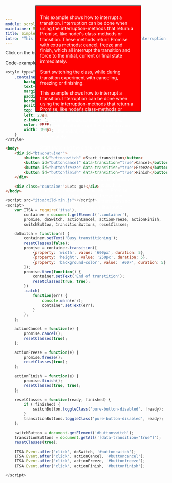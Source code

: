 ```yaml
---
module: scrollable
maintainer: Marco Asbreuk
title: Simple scrollable
intro: "This example shows how to interrupt a transition. Interruption can be done when using the interruption-methods that return a Promise, like node\'s class-methods or transition. These methods return Promise with extra methods: cancel, freeze and finish, which all interrupt the transition and force to the initial, current or final state immediately.<br><br>Start switching the class, while during transition experiment with canceling, freezing or finishing."
---
```


<style type="text/css">
    .container {
        background-color: #F00;
        margin: 2em 0;
        padding: 1em;
        border: solid 1px #000;
        position: absolute;
        top: 0em;
        left: 23em;
        z-index: 1;
        color: #FFF;
        height: 300px;
        width: 300px;
    }
    .body-content.module p.spaced {
        margin-top: 4em;
    }
</style>

Click on the button to toggle the className:

<div class="container" plugin-scroll="true" scroll-light="true">
    <p>This example shows how to interrupt a transition. Interruption can be done when using the interruption-methods that return a Promise, like node\'s class-methods or transition. These methods return Promise with extra methods: cancel, freeze and finish, which all interrupt the transition and force to the initial, current or final state immediately.<br><br>Start switching the class, while during transition experiment with canceling, freezing or finishing.</p>
    <p>This example shows how to interrupt a transition. Interruption can be done when using the interruption-methods that return a Promise, like node\'s class-methods or transition. These methods return Promise with extra methods: cancel, freeze and finish, which all interrupt the transition and force to the initial, current or final state immediately.<br><br>Start switching the class, while during transition experiment with canceling, freezing or finishing.</p>
    <p>This example shows how to interrupt a transition. Interruption can be done when using the interruption-methods that return a Promise, like node\'s class-methods or transition. These methods return Promise with extra methods: cancel, freeze and finish, which all interrupt the transition and force to the initial, current or final state immediately.<br><br>Start switching the class, while during transition experiment with canceling, freezing or finishing.</p>
</div>

<p class="spaced">Code-example:</p>

```css
<style type="text/css">
    .container {
        background-color: #F00;
        text-align: center;
        margin: 2em 0;
        padding: 1em;
        border: solid 1px #000;
        position: absolute;
        top: 35em;
        left: 23em;
        z-index: 1;
        color: #FFF;
        width: 300px;
    }
</style>
```

```html
<body>
    <div id="btncontainer">
        <button id="buttonswitch" >Start transition</button>
        <button id="buttoncancel" data-transition="true">Cancel</button>
        <button id="buttonfreeze" data-transition="true">Freeze</button>
        <button id="buttonfinish" data-transition="true">Finish</button>
    </div>

    <div class="container">Lets go!</div>
</body>
```

```js
<script src="itsabuild-min.js"></script>
<script>
    var ITSA = require('itsa'),
        container = document.getElement('.container'),
        promise, doSwitch, actionCancel, actionFreeze, actionFinish,
        switchButton, transitionButtons, resetClasses;

    doSwitch = function(e) {
        container.setText('Busy transtitioning');
        resetClasses(false);
        promise = container.transition([
            {property: 'width', value: '600px', duration: 5},
            {property: 'height', value: '250px', duration: 5},
            {property: 'background-color', value: '#00F', duration: 5}
        ]);
        promise.then(function() {
            container.setText('End of transtition');
            resetClasses(true, true);
        })
        .catch(
            function(err) {
                console.warn(err);
                container.setText(err);
            }
        );
    };

    actionCancel = function(e) {
        promise.cancel();
        resetClasses(true);
    };

    actionFreeze = function(e) {
        promise.freeze();
        resetClasses(true);
    };

    actionFinish = function(e) {
        promise.finish();
        resetClasses(true, true);
    };

    resetClasses = function(ready, finished) {
        if (!finished) {
            switchButton.toggleClass('pure-button-disabled', !ready);
        }
        transitionButtons.toggleClass('pure-button-disabled', ready);
    };

    switchButton = document.getElement('#buttonswitch');
    transitionButtons = document.getAll('[data-transition="true"]');
    resetClasses(true);

    ITSA.Event.after('click', doSwitch, '#buttonswitch');
    ITSA.Event.after('click', actionCancel, '#buttoncancel');
    ITSA.Event.after('click', actionFreeze, '#buttonfreeze');
    ITSA.Event.after('click', actionFinish, '#buttonfinish');

</script>
```

<script src="../../dist/itsabuild.js"></script>
<script>
    var ITSA = require('itsa');
</script>
